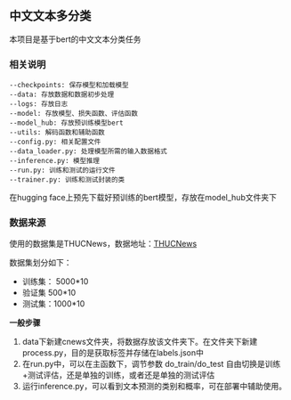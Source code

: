 ## 中文文本多分类
本项目是基于bert的中文文本分类任务

### 相关说明
```
--checkpoints: 保存模型和加载模型
--data: 存放数据和数据初步处理
--logs: 存放日志
--model: 存放模型、损失函数、评估函数
--model_hub: 存放预训练模型bert
--utils: 解码函数和辅助函数
--config.py: 相关配置文件
--data_loader.py: 处理模型所需的输入数据格式
--inference.py: 模型推理
--run.py: 训练和测试的运行文件
--trainer.py: 训练和测试封装的类
```

在hugging face上预先下载好预训练的bert模型，存放在model_hub文件夹下

### 数据来源
使用的数据集是THUCNews，数据地址：[THUCNews](https://github.com/gaussic/text-classification-cnn-rnn)

数据集划分如下：
- 训练集： 5000*10
- 验证集 500*10
- 测试集：1000*10

**一般步骤**
1. data下新建cnews文件夹，将数据存放该文件夹下。在文件夹下新建process.py，目的是获取标签并存储在labels.json中
2. 在run.py中，可以在主函数下，调节参数 do_train/do_test 自由切换是训练+测试评估，还是单独的训练，或者还是单独的测试评估
3. 运行inference.py，可以看到文本预测的类别和概率，可在部署中辅助使用。